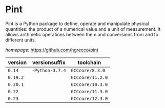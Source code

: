 # Pint

Pint is a Python package to define, operate and manipulate physical quantities: the product of a numerical value and a unit of measurement. It allows arithmetic operations between them and conversions from and to different units.

*homepage*: <https://github.com/hgrecco/pint>

version | versionsuffix | toolchain
--------|---------------|----------
``0.14`` | ``-Python-3.7.4`` | ``GCCcore/8.3.0``
``0.19.2`` |  | ``GCCcore/11.2.0``
``0.20.1`` |  | ``GCCcore/10.3.0``
``0.22`` |  | ``GCCcore/11.3.0``
``0.23`` |  | ``GCCcore/12.3.0``
